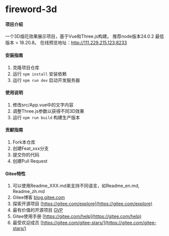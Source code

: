 # fireword-3d

#### 项目介绍
一个3D烟花效果展示项目，基于Vue和Three.js构建。
推荐node版本24.0.2  最低版本 > 18.20.8。
在线预览地址：http://111.229.215.123:8233

#### 安装指南
1. 克隆项目仓库
2. 运行 `npm install` 安装依赖
3. 运行 `npm run dev` 启动开发服务器

#### 使用说明
1. 修改src/App.vue中的文字内容
2. 调整Three.js参数以获得不同3D效果
3. 运行 `npm run build` 构建生产版本

#### 贡献指南
1. Fork本仓库
2. 创建Feat_xxx分支
3. 提交你的代码
4. 创建Pull Request

#### Gitee特性
1. 可以使用Readme_XXX.md来支持不同语言，如Readme_en.md, Readme_zh.md
2. Gitee博客 [blog.gitee.com](https://blog.gitee.com)
3. 探索开源项目 [https://gitee.com/explore](https://gitee.com/explore)
4. 最有价值的开源项目 [GVP](https://gitee.com/gvp)
5. Gitee使用手册 [https://gitee.com/help](https://gitee.com/help)
6. 最受欢迎成员 [https://gitee.com/gitee-stars/](https://gitee.com/gitee-stars/)
